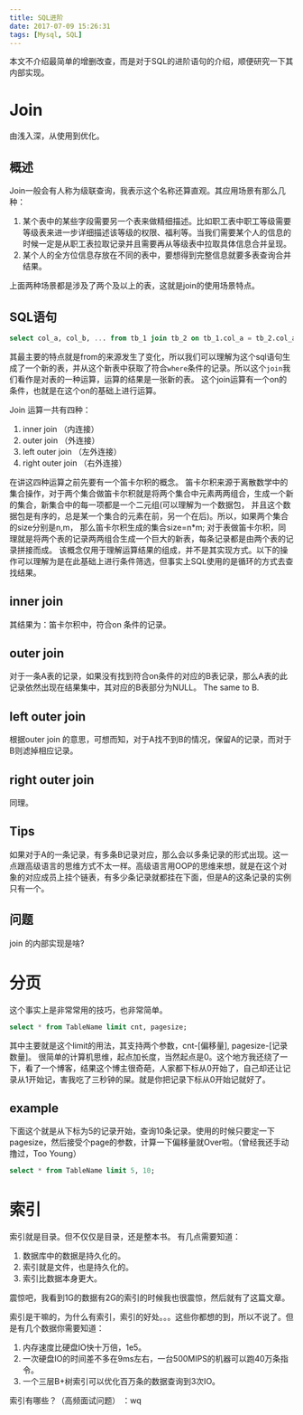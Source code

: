 ```yaml
---
title: SQL进阶
date: 2017-07-09 15:26:31
tags: [Mysql, SQL]
---
```


本文不介绍最简单的增删改查，而是对于SQL的进阶语句的介绍，顺便研究一下其内部实现。

# Join

由浅入深，从使用到优化。

## 概述
Join一般会有人称为级联查询，我表示这个名称还算直观。其应用场景有那么几种：

1. 某个表中的某些字段需要另一个表来做精细描述。比如职工表中职工等级需要等级表来进一步详细描述该等级的权限、福利等。当我们需要某个人的信息的时候一定是从职工表拉取记录并且需要再从等级表中拉取具体信息合并呈现。
2. 某个人的全方位信息存放在不同的表中，要想得到完整信息就要多表查询合并结果。

上面两种场景都是涉及了两个及以上的表，这就是join的使用场景特点。
## SQL语句
```sql
select col_a, col_b, ... from tb_1 join tb_2 on tb_1.col_a = tb_2.col_a where ... ;
```
其最主要的特点就是from的来源发生了变化，所以我们可以理解为这个sql语句生成了一个新的表，并从这个新表中获取了符合`where`条件的记录。所以这个`join`我们看作是对表的一种运算，运算的结果是一张新的表。
这个join运算有一个on的条件，也就是在这个on的基础上进行运算。

Join 运算一共有四种：
1. inner join （内连接）
2. outer join （外连接）
3. left outer join （左外连接）
4. right outer join （右外连接）

在讲这四种运算之前先要有一个笛卡尔积的概念。
笛卡尔积来源于离散数学中的集合操作，对于两个集合做笛卡尔积就是将两个集合中元素两两组合，生成一个新的集合，新集合中的每一项都是一个二元组(可以理解为一个数据包， 并且这个数据包是有序的，总是某一个集合的元素在前，另一个在后)。所以，如果两个集合的size分别是n,m， 那么笛卡尔积生成的集合size=n\*m;
对于表做笛卡尔积，同理就是将两个表的记录两两组合生成一个巨大的新表，每条记录都是由两个表的记录拼接而成。
该概念仅用于理解运算结果的组成，并不是其实现方式。以下的操作可以理解为是在此基础上进行条件筛选，但事实上SQL使用的是循环的方式去查找结果。

## inner join
其结果为：笛卡尔积中，符合on 条件的记录。

## outer join
对于一条A表的记录，如果没有找到符合on条件的对应的B表记录，那么A表的此记录依然出现在结果集中，其对应的B表部分为NULL。
The same to B.

## left outer join
根据outer join 的意思，可想而知，对于A找不到B的情况，保留A的记录，而对于B则滤掉相应记录。

## right outer join
同理。

## Tips
如果对于A的一条记录，有多条B记录对应，那么会以多条记录的形式出现。这一点跟高级语言的思维方式不太一样。高级语言用OOP的思维来想，就是在这个对象的对应成员上挂个链表，有多少条记录就都挂在下面，但是A的这条记录的实例只有一个。

## 问题
join 的内部实现是啥?

# 分页

这个事实上是非常常用的技巧，也非常简单。

```sql
select * from TableName limit cnt, pagesize;
```
其中主要就是这个limit的用法，其支持两个参数，cnt-[偏移量], pagesize-[记录数量]。
很简单的计算机思维，起点加长度，当然起点是0。这个地方我还绕了一下，看了一个博客，结果这个博主很奇葩，人家都下标从0开始了，自己却还让记录从1开始记，害我吃了三秒钟的屎。就是你把记录下标从0开始记就好了。

## example

下面这个就是从下标为5的记录开始，查询10条记录。使用的时候只要定一下pagesize，然后接受个page的参数，计算一下偏移量就Over啦。（曾经我还手动撸过，Too Young）
```sql
select * from TableName limit 5, 10;
```

# 索引

索引就是目录。但不仅仅是目录，还是整本书。
有几点需要知道：
1. 数据库中的数据是持久化的。
2. 索引就是文件，也是持久化的。
3. 索引比数据本身更大。

震惊吧，我看到1G的数据有2G的索引的时候我也很震惊，然后就有了这篇文章。

索引是干嘛的，为什么有索引，索引的好处。。。这些你都想的到，所以不说了。但是有几个数据你需要知道：
1. 内存速度比硬盘IO快十万倍，1e5。
2. 一次硬盘IO的时间差不多在9ms左右，一台500MIPS的机器可以跑40万条指令。
3. 一个三层B+树索引可以优化百万条的数据查询到3次IO。

索引有哪些？（高频面试问题）
：wq
